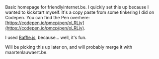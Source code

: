 Basic homepage for friendlyinternet.be. I quickly set this up because I wanted to kickstart myself. It's a copy paste from some tinkering I did on Codepen. You can find the Pen overhere: [https://codepen.io/pmcp/pen/oLRLjv](https://codepen.io/pmcp/pen/oLRLjv).

I used [Baffle.js](https://camwiegert.github.io/baffle/), because... well, it's fun.

Will be picking this up later on, and will probably merge it with maartenlauwaert.be.
